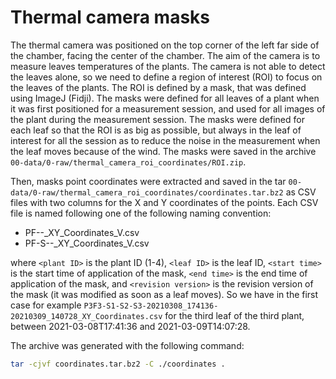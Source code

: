 # Thermal camera masks

The thermal camera was positioned on the top corner of the left far side of the chamber, facing the center of the chamber. The aim of the camera is to measure leaves temperatures of the plants. The camera is not able to detect the leaves alone, so we need to define a region of interest (ROI) to focus on the leaves of the plants. The ROI is defined by a mask, that was defined using ImageJ (Fidji). The masks were defined for all leaves of a plant when it was first positioned for a measurement session, and used for all images of the plant during the measurement session. The masks were defined for each leaf so that the ROI is as big as possible, but always in the leaf of interest for all the session as to reduce the noise in the measurement when the leaf moves because of the wind. The masks were saved in the archive `00-data/0-raw/thermal_camera_roi_coordinates/ROI.zip`.

Then, masks point coordinates were extracted and saved in the tar `00-data/0-raw/thermal_camera_roi_coordinates/coordinates.tar.bz2` as CSV files with two columns for the X and Y coordinates of the points. Each CSV file is named following one of the following naming convention:

- P<plant ID>F<leaf ID>-<start time>-<end time>_XY_Coordinates_V<revision version>.csv
- P<plant ID>F<leaf ID>-S<session ID>-<start time>-<end time>_XY_Coordinates_V<revision version>.csv

where `<plant ID>` is the plant ID (1-4), `<leaf ID>` is the leaf ID, `<start time>` is the start time of application of the mask, `<end time>` is the end time of application of the mask, and `<revision version>` is the revision version of the mask (it was modified as soon as a leaf moves). So we have in the first case for example `P3F3-S1-S2-S3-20210308_174136-20210309_140728_XY_Coordinates.csv` for the third leaf of the third plant, between 2021-03-08T17:41:36 and 2021-03-09T14:07:28.

The archive was generated with the following command:

```bash
tar -cjvf coordinates.tar.bz2 -C ./coordinates .
```
